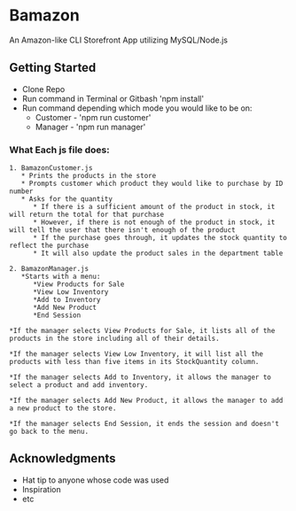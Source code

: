 # Bamazon

An Amazon-like CLI Storefront App utilizing MySQL/Node.js 

## Getting Started

* Clone Repo
* Run command in Terminal or Gitbash 'npm install'
* Run command depending which mode you would like to be on:
    * Customer - 'npm run customer'
    * Manager - 'npm run manager'

### What Each js file does:
```
1. BamazonCustomer.js
   * Prints the products in the store
   * Prompts customer which product they would like to purchase by ID number
   * Asks for the quantity
      * If there is a sufficient amount of the product in stock, it will return the total for that purchase
      * However, if there is not enough of the product in stock, it will tell the user that there isn't enough of the product
      * If the purchase goes through, it updates the stock quantity to reflect the purchase
      * It will also update the product sales in the department table
```
```
2. BamazonManager.js
   *Starts with a menu:
      *View Products for Sale
      *View Low Inventory
      *Add to Inventory
      *Add New Product
      *End Session
      
*If the manager selects View Products for Sale, it lists all of the products in the store including all of their details.

*If the manager selects View Low Inventory, it will list all the products with less than five items in its StockQuantity column.

*If the manager selects Add to Inventory, it allows the manager to select a product and add inventory.

*If the manager selects Add New Product, it allows the manager to add a new product to the store.

*If the manager selects End Session, it ends the session and doesn't go back to the menu.
```

## Acknowledgments

* Hat tip to anyone whose code was used
* Inspiration
* etc

